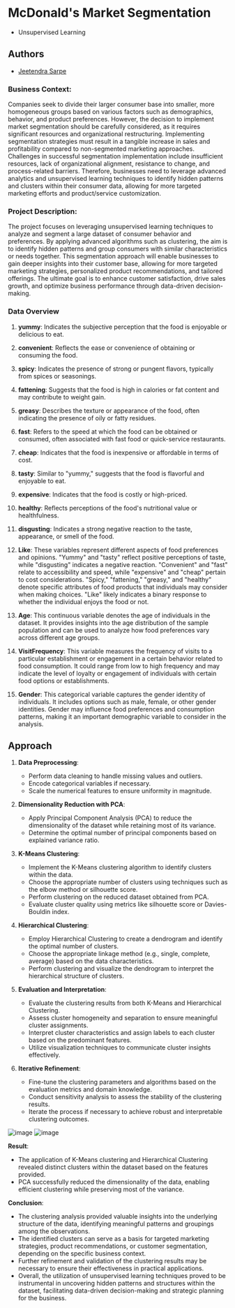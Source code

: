 
# McDonald's Market Segmentation
 - Unsupervised Learning 




## Authors

- [Jeetendra Sarpe](https://github.com/jtndr26)


### Business Context:
Companies seek to divide their larger consumer base into smaller, more homogeneous groups based on various factors such as demographics, behavior, and product preferences. However, the decision to implement market segmentation should be carefully considered, as it requires significant resources and organizational restructuring. Implementing segmentation strategies must result in a tangible increase in sales and profitability compared to non-segmented marketing approaches. Challenges in successful segmentation implementation include insufficient resources, lack of organizational alignment, resistance to change, and process-related barriers. Therefore, businesses need to leverage advanced analytics and unsupervised learning techniques to identify hidden patterns and clusters within their consumer data, allowing for more targeted marketing efforts and product/service customization.

### Project Description:
The project focuses on leveraging unsupervised learning techniques to analyze and segment a large dataset of consumer behavior and preferences. By applying advanced algorithms such as clustering, the aim is to identify hidden patterns and group consumers with similar characteristics or needs together. This segmentation approach will enable businesses to gain deeper insights into their customer base, allowing for more targeted marketing strategies, personalized product recommendations, and tailored offerings. The ultimate goal is to enhance customer satisfaction, drive sales growth, and optimize business performance through data-driven decision-making.


### Data Overview

1. **yummy**: Indicates the subjective perception that the food is enjoyable or delicious to eat.
2. **convenient**: Reflects the ease or convenience of obtaining or consuming the food.
3. **spicy**: Indicates the presence of strong or pungent flavors, typically from spices or seasonings.
4. **fattening**: Suggests that the food is high in calories or fat content and may contribute to weight gain.
5. **greasy**: Describes the texture or appearance of the food, often indicating the presence of oily or fatty residues.
6. **fast**: Refers to the speed at which the food can be obtained or consumed, often associated with fast food or quick-service restaurants.
7. **cheap**: Indicates that the food is inexpensive or affordable in terms of cost.
8. **tasty**: Similar to "yummy," suggests that the food is flavorful and enjoyable to eat.
9. **expensive**: Indicates that the food is costly or high-priced.
10. **healthy**: Reflects perceptions of the food's nutritional value or healthfulness.
11. **disgusting**: Indicates a strong negative reaction to the taste, appearance, or smell of the food.
12. **Like**: These variables represent different aspects of food preferences and opinions. "Yummy" and "tasty" reflect positive perceptions of taste, while "disgusting" indicates a negative reaction. "Convenient" and "fast" relate to accessibility and speed, while "expensive" and "cheap" pertain to cost considerations. "Spicy," "fattening," "greasy," and "healthy" denote specific attributes of food products that individuals may consider when making choices. "Like" likely indicates a binary response to whether the individual enjoys the food or not.

13. **Age**: This continuous variable denotes the age of individuals in the dataset. It provides insights into the age distribution of the sample population and can be used to analyze how food preferences vary across different age groups.

14. **VisitFrequency**: This variable measures the frequency of visits to a particular establishment or engagement in a certain behavior related to food consumption. It could range from low to high frequency and may indicate the level of loyalty or engagement of individuals with certain food options or establishments.

15. **Gender**: This categorical variable captures the gender identity of individuals. It includes options such as male, female, or other gender identities. Gender may influence food preferences and consumption patterns, making it an important demographic variable to consider in the analysis.

## Approach

1. **Data Preprocessing**:
   - Perform data cleaning to handle missing values and outliers.
   - Encode categorical variables if necessary.
   - Scale the numerical features to ensure uniformity in magnitude.

2. **Dimensionality Reduction with PCA**:
   - Apply Principal Component Analysis (PCA) to reduce the dimensionality of the dataset while retaining most of its variance.
   - Determine the optimal number of principal components based on explained variance ratio.
   
3. **K-Means Clustering**:
   - Implement the K-Means clustering algorithm to identify clusters within the data.
   - Choose the appropriate number of clusters using techniques such as the elbow method or silhouette score.
   - Perform clustering on the reduced dataset obtained from PCA.
   - Evaluate cluster quality using metrics like silhouette score or Davies-Bouldin index.

4. **Hierarchical Clustering**:
   - Employ Hierarchical Clustering to create a dendrogram and identify the optimal number of clusters.
   - Choose the appropriate linkage method (e.g., single, complete, average) based on the data characteristics.
   - Perform clustering and visualize the dendrogram to interpret the hierarchical structure of clusters.

5. **Evaluation and Interpretation**:
   - Evaluate the clustering results from both K-Means and Hierarchical Clustering.
   - Assess cluster homogeneity and separation to ensure meaningful cluster assignments.
   - Interpret cluster characteristics and assign labels to each cluster based on the predominant features.
   - Utilize visualization techniques to communicate cluster insights effectively.

6. **Iterative Refinement**:
   - Fine-tune the clustering parameters and algorithms based on the evaluation metrics and domain knowledge.
   - Conduct sensitivity analysis to assess the stability of the clustering results.
   - Iterate the process if necessary to achieve robust and interpretable clustering outcomes.



![image](https://github.com/jtndr26/McDonalds/assets/78334379/204dd1f8-e2cc-4ac9-a007-efee6fba5a20)
![image](https://github.com/jtndr26/McDonalds/assets/78334379/20274e30-1c49-4390-aaac-61a292ed0a5d)



**Result**:
- The application of K-Means clustering and Hierarchical Clustering revealed distinct clusters within the dataset based on the features provided.
- PCA successfully reduced the dimensionality of the data, enabling efficient clustering while preserving most of the variance.

**Conclusion**:
- The clustering analysis provided valuable insights into the underlying structure of the data, identifying meaningful patterns and groupings among the observations.
- The identified clusters can serve as a basis for targeted marketing strategies, product recommendations, or customer segmentation, depending on the specific business context.
- Further refinement and validation of the clustering results may be necessary to ensure their effectiveness in practical applications.
- Overall, the utilization of unsupervised learning techniques proved to be instrumental in uncovering hidden patterns and structures within the dataset, facilitating data-driven decision-making and strategic planning for the business.
